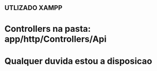 

## UTLIZADO XAMPP 

# Controllers na pasta: app/http/Controllers/Api

# Qualquer duvida estou a disposicao